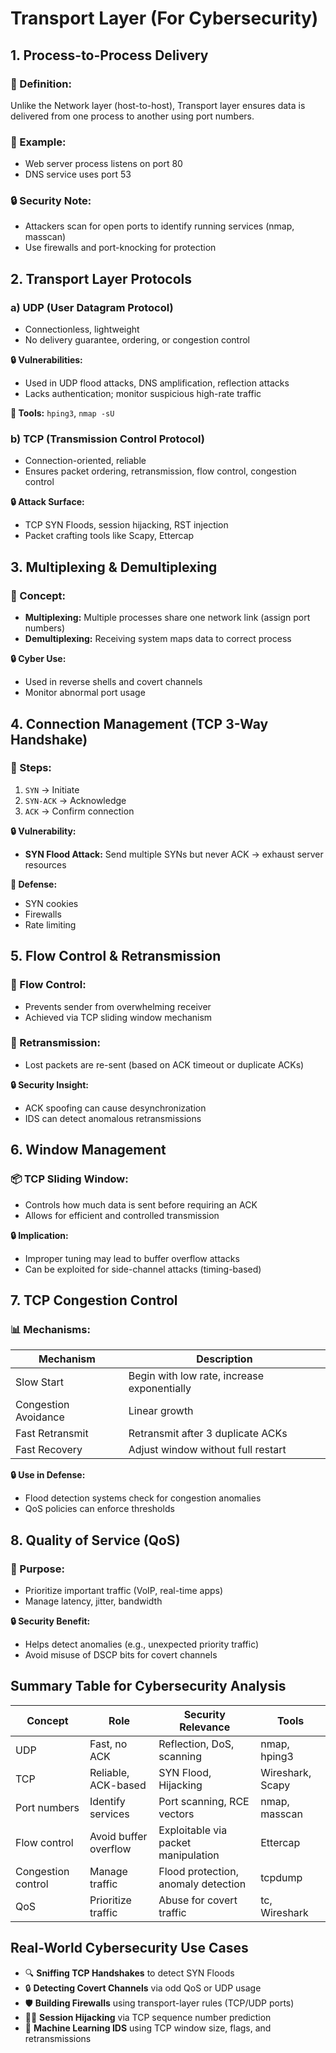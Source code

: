 # Transport Layer (For Cybersecurity)

## 1. Process-to-Process Delivery

### 📌 Definition:
Unlike the Network layer (host-to-host), Transport layer ensures data is delivered from one process to another using port numbers.

### 🧩 Example:
- Web server process listens on port 80
- DNS service uses port 53

### 🔒 Security Note:
- Attackers scan for open ports to identify running services (nmap, masscan)
- Use firewalls and port-knocking for protection

## 2. Transport Layer Protocols

### a) UDP (User Datagram Protocol)
- Connectionless, lightweight
- No delivery guarantee, ordering, or congestion control

**🔒 Vulnerabilities:**
- Used in UDP flood attacks, DNS amplification, reflection attacks
- Lacks authentication; monitor suspicious high-rate traffic

**🔧 Tools:** `hping3`, `nmap -sU`

### b) TCP (Transmission Control Protocol)
- Connection-oriented, reliable
- Ensures packet ordering, retransmission, flow control, congestion control

**🔒 Attack Surface:**
- TCP SYN Floods, session hijacking, RST injection
- Packet crafting tools like Scapy, Ettercap

## 3. Multiplexing & Demultiplexing

### 🧠 Concept:
- **Multiplexing:** Multiple processes share one network link (assign port numbers)
- **Demultiplexing:** Receiving system maps data to correct process

**🔒 Cyber Use:**
- Used in reverse shells and covert channels
- Monitor abnormal port usage

## 4. Connection Management (TCP 3-Way Handshake)

### 🚦 Steps:
1. `SYN` → Initiate  
2. `SYN-ACK` → Acknowledge  
3. `ACK` → Confirm connection  

**🔒 Vulnerability:**
- **SYN Flood Attack:** Send multiple SYNs but never ACK → exhaust server resources

**🔧 Defense:**
- SYN cookies
- Firewalls
- Rate limiting

## 5. Flow Control & Retransmission

### 🔁 Flow Control:
- Prevents sender from overwhelming receiver
- Achieved via TCP sliding window mechanism

### 🔄 Retransmission:
- Lost packets are re-sent (based on ACK timeout or duplicate ACKs)

**🔒 Security Insight:**
- ACK spoofing can cause desynchronization
- IDS can detect anomalous retransmissions

## 6. Window Management

### 📦 TCP Sliding Window:
- Controls how much data is sent before requiring an ACK
- Allows for efficient and controlled transmission

**🔒 Implication:**
- Improper tuning may lead to buffer overflow attacks
- Can be exploited for side-channel attacks (timing-based)

## 7. TCP Congestion Control

### 📊 Mechanisms:
| Mechanism | Description |
|-----------|-------------|
| Slow Start | Begin with low rate, increase exponentially |
| Congestion Avoidance | Linear growth |
| Fast Retransmit | Retransmit after 3 duplicate ACKs |
| Fast Recovery | Adjust window without full restart |

**🔒 Use in Defense:**
- Flood detection systems check for congestion anomalies
- QoS policies can enforce thresholds

## 8. Quality of Service (QoS)

### 📌 Purpose:
- Prioritize important traffic (VoIP, real-time apps)
- Manage latency, jitter, bandwidth

**🔒 Security Benefit:**
- Helps detect anomalies (e.g., unexpected priority traffic)
- Avoid misuse of DSCP bits for covert channels

## Summary Table for Cybersecurity Analysis

| Concept | Role | Security Relevance | Tools |
|---------|------|--------------------|-------|
| UDP | Fast, no ACK | Reflection, DoS, scanning | nmap, hping3 |
| TCP | Reliable, ACK-based | SYN Flood, Hijacking | Wireshark, Scapy |
| Port numbers | Identify services | Port scanning, RCE vectors | nmap, masscan |
| Flow control | Avoid buffer overflow | Exploitable via packet manipulation | Ettercap |
| Congestion control | Manage traffic | Flood protection, anomaly detection | tcpdump |
| QoS | Prioritize traffic | Abuse for covert traffic | tc, Wireshark |

## Real-World Cybersecurity Use Cases

- 🔍 **Sniffing TCP Handshakes** to detect SYN Floods
- 🔒 **Detecting Covert Channels** via odd QoS or UDP usage
- 🛡 **Building Firewalls** using transport-layer rules (TCP/UDP ports)
- 🕵️‍♂️ **Session Hijacking** via TCP sequence number prediction
- 🧠 **Machine Learning IDS** using TCP window size, flags, and retransmissions
